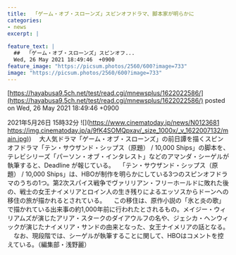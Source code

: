 ```yaml
---
title:  「ゲーム・オブ・スローンズ」スピンオフドラマ、脚本家が明らかに  
categories:
- news
excerpt: |
  
feature_text: |
  ##  「ゲーム・オブ・スローンズ」スピンオフ...
  Wed, 26 May 2021 18:49:46  +0900
feature_image: "https://picsum.photos/2560/600?image=733"
image: "https://picsum.photos/2560/600?image=733"
---
```


[https://hayabusa9.5ch.net/test/read.cgi/mnewsplus/1622022586/](https://hayabusa9.5ch.net/test/read.cgi/mnewsplus/1622022586/)
posted on Wed, 26 May 2021 18:49:46  +0900

<!--more-->

2021年5月26日 15時32分 ![](https://www.cinematoday.jp/news/N0123681 [https://img.cinematoday.jp/a/9fK4SOMQpxav/_size_1000x/_v_1622007132/main.jpg)](https://img.cinematoday.jp/a/9fK4SOMQpxav/_size_1000x/_v_1622007132/main.jpg)) 　大人気ドラマ「ゲーム・オブ・スローンズ」の前日譚を描くスピンオフドラマ「テン・サウザンド・シップス（原題） / 10,000 Ships」の脚本を、テレビシリーズ「パーソン・オブ・インタレスト」などのアマンダ・シーゲルが執筆すると、Deadline が報じている。 　「テン・サウザンド・シップス（原題） / 10,000 Ships」は、HBOが制作を明らかにしている3つのスピンオフドラマのうちの1つ。第2次スパイス戦争でヴァリリアン・フリーホールドに敗れた後の、戦士の女王ナイメリアとロイン人の生き残りによるエッソスからドーンへの移住の旅が描かれるとされている。 　この移住は、原作小説の「氷と炎の歌」で描かれている出来事の約1,000年前に行われたとされるもの。メイジー・ウィリアムズが演じたアリア・スタークのダイアウルフの名や、ジェシカ・ヘンウィックが演じたナイメリア・サンドの由来となった、女王ナイメリアの話となる。 　なお、現段階では、シーゲルが執筆することに関して、HBOはコメントを控えている。（編集部・浅野麗）
